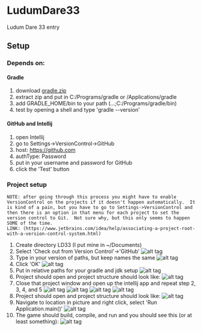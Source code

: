 # LudumDare33
Ludum Dare 33 entry

## Setup
### Depends on:

#### Gradle
1. download [gradle.zip](https://services.gradle.org/distributions/gradle-2.5-bin.zip)
2. extract zip and put in C:/Programs/gradle or /Applications/gradle
3. add GRADLE_HOME/bin to your path (...;C:/Programs/gradle/bin)
4. test by opening a shell and type 'gradle --version'

#### GitHub and Intellij
1. open Intellij
2. go to Settings->VersionControl->GitHub
3. host: https://github.com
4. authType: Password
5. put in your username and password for GitHub
6. click the 'Test' button

### Project setup
    NOTE: after going through this process you might have to enable VersionControl on the projects if it doesn't happen automatically.  It is kind of a pain, but you have to go to Settings->VersionControl and then there is an option in that menu for each project to set the version control to Git.  Not sure why, but this only seems to happen SOME of the time.
    LINK: (https://www.jetbrains.com/idea/help/associating-a-project-root-with-a-version-control-system.html)
1. Create directory LD33 (I put mine in ~/Documents)
2. Select 'Check out from Version Control'->'GitHub'
![alt tag](https://github.com/Kenoshen/LudumDare33/blob/master/help/project/01.png)
3. Type in your version of paths, but keep names the same
![alt tag](https://github.com/Kenoshen/LudumDare33/blob/master/help/project/02.png)
4. Click 'OK'
![alt tag](https://github.com/Kenoshen/LudumDare33/blob/master/help/project/03.png)
5. Put in relative paths for your gradle and jdk setup
![alt tag](https://github.com/Kenoshen/LudumDare33/blob/master/help/project/04.png)
6. Project should open and project structure should look like:
![alt tag](https://github.com/Kenoshen/LudumDare33/blob/master/help/project/05.png)
7. Close that project window and open up the intellij app and repeat step 2, 3, 4, and 5
![alt tag](https://github.com/Kenoshen/LudumDare33/blob/master/help/project/06.png)
![alt tag](https://github.com/Kenoshen/LudumDare33/blob/master/help/project/07.png)
![alt tag](https://github.com/Kenoshen/LudumDare33/blob/master/help/project/08.png)
![alt tag](https://github.com/Kenoshen/LudumDare33/blob/master/help/project/09.png)
8. Project should open and project structure should look like:
![alt tag](https://github.com/Kenoshen/LudumDare33/blob/master/help/project/10.png)
9. Navigate to location in picture and right click, select 'Run Application.main()'
![alt tag](https://github.com/Kenoshen/LudumDare33/blob/master/help/project/11.png)
10. The game should build, compile, and run and you should see this (or at least something):
![alt tag](https://github.com/Kenoshen/LudumDare33/blob/master/help/project/12.png)
